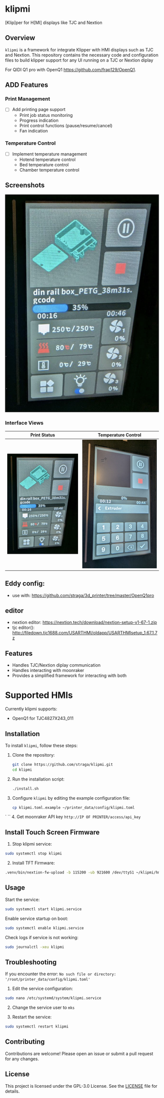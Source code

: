 
# klipmi

[Klip]per for H[MI] displays like TJC and Nextion

## Overview

`klipmi` is a framework for integrate Klipper with HMI displays such as TJC and Nextion. 
This repository contains the necessary code and configuration files to build klipper support for any UI running on a TJC or Nextion diplay

For QIDI Q1 pro with OpenQ1 https://github.com/frap129/OpenQ1.


## ADD Features

### Print Management
- [ ] Add printing page support
  - Print job status monitoring
  - Progress indication
  - Print control functions (pause/resume/cancel)
  - Fan indication

### Temperature Control
- [ ] Implement temperature management
  - Hotend temperature control
  - Bed temperature control
  - Chamber temperature control

## Screenshots

<img src="doc/printing.png" alt="Printing Interface Screenshot" width="600"/>

### Interface Views
| Print Status | Temperature Control |
|:------------:|:------------------:|
| <img src="doc/printing.png" width="300"/> | <img src="doc/temperature.png" width="300"/> |


## Eddy config:

- use with: https://github.com/straga/3d_printer/tree/master/OpenQ1pro


## editor

- nextion editor: https://nextion.tech/download/nextion-setup-v1-67-1.zip
- tjc editor(): http://filedown.tjc1688.com/USARTHMI/oldapp/USARTHMIsetup_1.67.1.7z


## Features

- Handles TJC/Nextion diplay communication
- Handles interacting with moonraker
- Provides a simplified framework for interacting with both

# Supported HMIs
Currently klipmi supports:
- OpenQ1 for TJC4827X243_011

## Installation

To install `klipmi`, follow these steps:

1. Clone the repository:
    ```bash
    git clone https://github.com/straga/klipmi.git
    cd klipmi
    ```

2. Run the installation script:
    ```bash
    ./install.sh
    ```

3. Configure `klipmi` by editing the example configuration file:
    ```bash
    cp klipmi.toml.example ~/printer_data/config/klipmi.toml
`   ``
4. Get moonraker API key
    ```
    http://IP OF PRINTER/access/api_key
    ```

## Install Touch Screen Firmware

1. Stop klipmi service:
```bash
sudo systemctl stop klipmi
```

2. Install TFT Firmware:
```bash
.venv/bin/nextion-fw-upload -b 115200 -ub 921600 /dev/ttyS1 ~/klipmi/hmi/openq1/Q1_UI_mod.tft
```

## Usage

Start the service:
```bash
sudo systemctl start klipmi.service
```

Enable service startup on boot:
```bash
sudo systemctl enable klipmi.service
```

Check logs if service is not working:
```bash
sudo journalctl -xeu klipmi
```

## Troubleshooting

If you encounter the error: `No such file or directory: '/root/printer_data/config/klipmi.toml'`

1. Edit the service configuration:
```bash
sudo nano /etc/systemd/system/klipmi.service
```

2. Change the service user to `mks`

3. Restart the service:
```bash
sudo systemctl restart klipmi
```

## Contributing

Contributions are welcome! Please open an issue or submit a pull request for any changes.

## License

This project is licensed under the GPL-3.0 License. See the [LICENSE](LICENSE) file for details.

